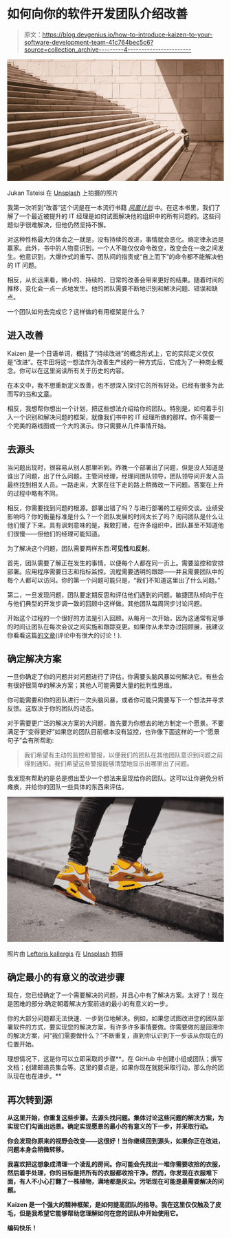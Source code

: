 # 如何向你的软件开发团队介绍改善

> 原文：<https://blog.devgenius.io/how-to-introduce-kaizen-to-your-software-development-team-41c764bec5c6?source=collection_archive---------4----------------------->

![](img/f2c0ce505a88bd39480d0200a127aca1.png)

Jukan Tateisi 在 [Unsplash](https://unsplash.com/s/photos/step?utm_source=unsplash&utm_medium=referral&utm_content=creditCopyText) 上拍摄的照片

我第一次听到“改善”这个词是在一本流行书籍 [*凤凰计划*](https://www.amazon.com/Phoenix-Project-DevOps-Helping-Business/dp/0988262592) 中。在这本书里，我们了解了一个最近被提升的 IT 经理是如何试图解决他的组织中的所有问题的。这些问题似乎很难解决，但他仍然坚持不懈。

对这种性格最大的体会之一就是，没有持续的改进，事情就会恶化。熵定律永远是赢家。此外，书中的人物意识到，一个人不能仅仅命令改变，改变会在一夜之间发生。他意识到，大爆炸式的重写、团队间的指责或“自上而下”的命令都不能解决他的 IT 问题。

相反，从长远来看，微小的、持续的、日常的改善会带来更好的结果。随着时间的推移，变化会一点一点地发生。他的团队需要不断地识别和解决问题、错误和缺点。

一个团队如何去完成它？这样做的有用框架是什么？

## 进入改善

Kaizen 是一个日语单词，概括了“持续改进”的概念形式上，它的实际定义仅仅是“改进”。在丰田将这一想法作为改善生产线的一种方式后，它成为了一种商业概念。你可以在这里阅读所有关于历史的内容。

在本文中，我不想重新定义改善，也不想深入探讨它的所有好处。已经有很多为此而写的[书](https://www.amazon.com/Phoenix-Project-DevOps-Helping-Business/dp/0988262592)和[文章](https://simpleprogrammer.com/kaizen-developers/)。

相反，我想帮你想出一个计划，把这些想法介绍给你的团队。特别是，如何着手引入一个识别和解决问题的框架，就像我们书中的 IT 经理所做的那样。你不需要一个完美的路线图或一个大的演示。你只需要从几件事情开始。

## 去源头

当问题出现时，很容易从别人那里听到。昨晚一个部署出了问题，但是没人知道是谁出了问题，出了什么问题。主管问经理，经理问团队领导，团队领导问开发人员最终找到相关人员。一路走来，大家在往下走的路上稍微改一下问题。答案在上升的过程中略有不同。

相反，你需要找到问题的根源。部署出错了吗？与进行部署的工程师交谈。业绩受影响吗？你的衡量标准是什么？一个团队发展的时间太长了吗？询问团队是什么让他们慢了下来。具有讽刺意味的是，我敢打赌，在许多组织中，团队甚至不知道他们很慢——但他们的经理可能知道。

为了解决这个问题，团队需要两样东西:**可见性**和**反射**。

首先，团队需要了解正在发生的事情，以便每个人都在同一页上。需要监控和安排部署。应用程序需要日志和指标监控。流程需要透明的跟踪——并且需要团队中的每个人都可以访问。你的第一个问题可能只是，“我们不知道这里出了什么问题。”

第二，一旦发现问题，团队要定期反思和评估他们遇到的问题。敏捷团队倾向于在与他们典型的开发步调一致的回顾中这样做。其他团队每周同步讨论问题。

开始这个过程的一个很好的方法是引入回顾。从每月一次开始，因为这通常有足够的时间让团队在每次会议之间实施和跟踪变更。如果你从未举办过回顾展，我建议你看看这篇[的文章](https://www.thoughtworks.com/insights/blog/5-things-you-need-know-facilitate-retrospective)(评论中有很大的讨论！).

## 确定解决方案

一旦你确定了你的问题并对问题进行了评估，你需要头脑风暴如何解决它。有些会有很好很简单的解决方案；其他人可能需要大量的批判性思维。

你可能需要和你的团队进行一次头脑风暴，或者你可能只需要写下一个想法并寻求反馈。这取决于你的团队的动态。

对于需要更广泛的解决方案的大问题，首先要为你想去的地方制定一个愿景。不要满足于“变得更好”如果您的团队目前根本没有监控，也许像下面这样的一个“愿景句子”会有所帮助:

> 我们希望有主动的监控和警报，以便我们的团队在其他团队意识到问题之前得到通知。我们希望这些警报能够清楚地显示出哪里出了问题。

我发现有帮助的是总是想出至少一个想法来呈现给你的团队。这可以让你避免分析瘫痪，并给你的团队一些具体的东西来评估。

![](img/f73b5e7049e59cf9886e53ed05ec7b06.png)

照片由 [Lefteris kallergis](https://unsplash.com/@lefterisk?utm_source=unsplash&utm_medium=referral&utm_content=creditCopyText) 在 [Unsplash](https://unsplash.com/s/photos/step?utm_source=unsplash&utm_medium=referral&utm_content=creditCopyText) 拍摄

## 确定最小的有意义的改进步骤

现在，您已经确定了一个需要解决的问题，并且心中有了解决方案。太好了！现在是困难的部分:确定朝着解决方案前进的最小的有意义的一步。

你的大部分问题都无法快速、一步到位地解决。例如，如果您试图改进您的团队部署软件的方式，要实现您的解决方案，有许多许多事情要做。你需要做的是回溯你的解决方案，问“我们需要做什么？”不断重复，直到你认识到下一步该从你现在的位置开始。

理想情况下，这是你可以立即采取的步骤**。在 GitHub 中创建小组或团队；撰写文档；创建邮递员集合等。这里的要点是，如果你现在就能采取行动，那么你的团队现在也在进步。**

## **再次转到源**

**从这里开始，你重复这些步骤。去源头找问题。集体讨论这些问题的解决方案，为实现它们勾画出远景。确定实现愿景的最小的有意义的下一步，并采取行动。**

**你会发现你原来的视野会改变——这很好！当你继续回到源头，如果你正在改进，问题本身会稍微转移。**

**我喜欢把这想象成清理一个凌乱的房间。你可能会先找出一堆你需要收拾的衣服，然后着手处理，你的目标是把所有的衣服都收拾干净。然而，你发现在衣服堆下面，有人不小心打翻了一株植物，满地都是灰尘。污垢现在可能是最需要解决的问题。**

**Kaizen 是一个强大的精神框架，是如何提高团队的指导。我在这里仅仅触及了皮毛，但是我希望它能够帮助您理解如何在您的团队中开始使用它。**

**编码快乐！**